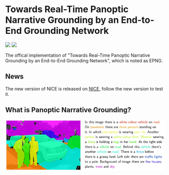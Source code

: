 # Towards Real-Time Panoptic Narrative Grounding by an End-to-End Grounding Network
[![](https://img.shields.io/badge/Paper-Arxiv-blue.svg)](https://arxiv.org/abs/2301.03160)
[![](https://img.shields.io/badge/AAAI23-red.svg)]()

The offical implementation of "Towards Real-Time Panoptic Narrative Grounding by an End-to-End Grounding Network", which is noted as EPNG.

## News
The new version of NICE is released on [NICE](https://github.com/Mr-Neko/NICE), follow the new version to test it.

## What is Panoptic Narrative Grounding?
<div align="center">
  <img src="png.gif" width="600px"/>
</div>
